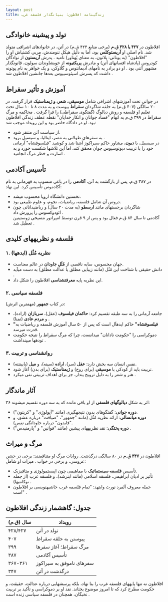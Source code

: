 ```yaml
---
layout: post
title: زندگینامه افلاطون: بنیانگذار فلسفه غرب
---
```


## تولد و پیشینه خانوادگی  
افلاطون در **۴۲۷ یا ۴۲۸ ق.م** (برخی منابع ۴۲۴ ق.م) در آتن، در خانوادهای اشرافی متولد شد. نام اصلی او **آریستوکلس** بود، اما به دلیل هیکل تنومندش، مربی کشتیاش او را "افلاطون" (به یونانی: پلاتون، به معنای پُهناور) نامید . پدرش **آریستون** از نوادگان کودروس (پادشاه افسانهای آتن) و مادرش **پریکتیونه** از خویشاوندان سولون، قانونگذار مشهور آتنی بود . او دو برادر به نامهای آدیمانتوس و گلاوکن، و یک خواهر به نام پوتونه داشت که پسرش اسپئوسیپوس بعدها جانشین افلاطون شد .  

## آموزش و تأثیر سقراط  
در جوانی تحت آموزشهای اشرافی شامل **موسیقی، شعر، و ژیمناستیک** قرار گرفت. در ۲۰ سالگی (۴۰۷ ق.م) به حلقه شاگردان **سقراط** پیوست و به مدت ۸ تا ۱۰ سال تحت تعلیم او فلسفه و روش دیالوگ (گفتگوی سقراطی) را فرا گرفت . محاکمه و مرگ سقراط در ۳۹۹ ق.م به اتهام "فساد جوانان و انکار خدایان" نقطه عطف زندگی افلاطون بود. او در دادگاه حاضر بود و این رویداد موجب شد:  
- از سیاست آتن متنفر شود.  
- به سفرهای طولانی به مصر، ایتالیا، و سیسیل برود .  
در سیسیل، با **دیون**، مشاور حاکم سیراکوز آشنا شد و کوشید "فیلسوفشاه" آرمانی خود را با تربیت دیونوسیوس جوان محقق کند، اما این تلاشها شکست خورد و به اسارت و خطر مرگ انجامید .  

## تأسیس آکادمی  
در ۳۸۷ ق.م، پس از بازگشت به آتن، **آکادمی** را در باغی منسوب به قهرمانی به نام آکادموس تأسیس کرد. این نهاد:  
- نخستین دانشگاه اروپا محسوب میشد.  
- دروس آن شامل فلسفه، ریاضیات، نجوم، و علوم طبیعی بود.  
- شاگردان برجستهای مانند **ارسطو** (به مدت ۲۰ سال) و ریاضیدانانی چون ائودوکسوس را پرورش داد .  
آکادمی تا سال ۸۴ ق.م فعال بود و پس از ۹ قرن توسط امپراتور مسیحی ژوستینین تعطیل شد .  

## فلسفه و نظریههای کلیدی  
### ۱. **نظریه مُثُل (ایدهها)**  
- جهان محسوس، سایه ناقصی از **مُثُلِ جاودان** در عالم معناست.  
- دانش حقیقی با شناخت این مُثُل (مانند زیبایی مطلق یا عدالت مطلق) به دست میآید .  
- این نظریه پایه **معرفتشناسی** افلاطون را شکل داد.  

### ۲. **فلسفه سیاسی**  
در کتاب **جمهور** (مهمترین اثرش):  
- جامعه آرمانی را به سه طبقه تقسیم کرد: **حاکمان فیلسوف** (عقل)، **سربازان** (اراده)، و **مردم عادی** (تمنا) .  
- **"فیلسوفشاه"** حاکم ایدهآل است که پس از ۵۰ سال آموزش فلسفه و ریاضیات به قدرت میرسد.  
- دموکراسی را "حکومت نادانان" میدانست، چرا که مرگ سقراط را نتیجه حکومت تودهها میپنداشت .  

### ۳. **روانشناسی و تربیت**  
- نفس انسان سه بخش دارد: **عقل** (سر)، **اراده** (سینه)، و **میل** (پایینتنه).  
- تربیت باید از کودکی با **موسیقی** (برای روح) و **ژیمناستیک** (برای بدن) آغاز شود.  
- هنر و شعر را به دلیل ترویج پندار، جز برای اهداف تربیتی نفی میکرد .  

## آثار ماندگار  
۳۶ اثر به شکل **دیالوگهای فلسفی** از او باقی مانده که به سه دوره تقسیم میشوند:  
- **دوره جوانی**: گفتگوهای بدون نتیجهگیری (مانند "آپولوژی" و "کریتون").  
- **دوره میانسالی**: ارائه نظریه مُثُل (مانند "جمهور"، "ضیافت" درباره عشق، و "فایدون" درباره جاودانگی نفس).  
- **دوره پختگی**: نقد نظریههای پیشین (مانند "قوانین" و "پارمنیدس") .  

## مرگ و میراث  
افلاطون در **۳۴۷ ق.م** در ۸۰ سالگی درگذشت. روایات مرگ او متناقضند: برخی در جشن عروسی، و برخی در خواب . میراث او شامل:  
- تأسیس **فلسفه سیستماتیک** با مفاهیمی چون اپیستمولوژی و متافیزیک.  
- تأثیر بر ادیان ابراهیمی، فلسفه اسلامی (مانند ابنرشد)، و فلسفه غرب (از جمله نوکانتیها) .  
- جمله معروف آلفرد نورث وایتهد: "تمام فلسفه غرب حاشیهنویسی بر افلاطون است" .  

## جدول: گاهشمار زندگی افلاطون  

| سال (ق.م) | رویداد |  
|-----------|--------|  
| ۴۲۸/۴۲۷  | تولد در آتن |  
| ۴۰۷       | پیوستن به حلقه سقراط |  
| ۳۹۹       | مرگ سقراط؛ آغاز سفرها |  
| ۳۸۷       | تأسیس آکادمی |  
| ۳۶۷-۳۶۱  | سفرهای ناموفق به سیراکوز |  
| ۳۴۷       | درگذشت در آتن |  

افلاطون نه تنها پایههای فلسفه غرب را بنا نهاد، بلکه پرسشهایی درباره عدالت، حقیقت، و حکومت مطرح کرد که تا امروز موضوع بحثاند. نقد او بر دموکراسی و تأکید بر تربیت نخبگان، همچنان در فلسفه سیاسی زنده است .
